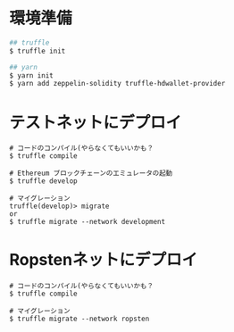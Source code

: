 # 環境準備
```bash
## truffle
$ truffle init

## yarn
$ yarn init
$ yarn add zeppelin-solidity truffle-hdwallet-provider
```

# テストネットにデプロイ
```
# コードのコンパイル(やらなくてもいいかも？
$ truffle compile

# Ethereum ブロックチェーンのエミュレータの起動
$ truffle develop

# マイグレーション
truffle(develop)> migrate
or
$ truffle migrate --network development
```

# Ropstenネットにデプロイ
```
# コードのコンパイル(やらなくてもいいかも？
$ truffle compile

# マイグレーション
$ truffle migrate --network ropsten
```

